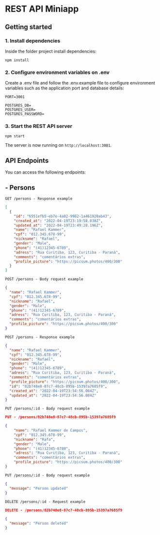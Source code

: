# REST API Miniapp

## Getting started

### 1. Install dependencies

Inside the folder project install dependencies:

```
npm install
```

### 2. Configure environment variables on .env

Create a .env file and follow the .env.example file to configure environment variables such as the application port and database details:

```
PORT=3001

POSTGRES_DB=
POSTGRES_USER=
POSTGRES_PASSWORD=
```

### 3. Start the REST API server

```
npm start
```

The server is now running on `http://localhost:3001`.

## API Endpoints

You can access the following endpoints:

## - Persons

`GET /persons - Response example`

```json
[
  {
    "id": "6551efb5-eb7e-4a02-9982-1a461920ab43",
    "created_at": "2022-04-19T23:19:58.038Z",
    "updated_at": "2022-04-19T23:49:28.196Z",
    "name": "Rafael Kammer",
    "cpf": "012.345.678-99",
    "nickname": "Rafael",
    "gender": "Male",
    "phone": "(41)12345-6789",
    "adress": "Rua Curitiba, 123, Curitiba - Paraná",
    "comments": "comentários extras",
    "profile_picture": "https://picsum.photos/400/300"
  }
]
```

`POST /persons - Body request example`

```json
{
  "name": "Rafael Kammer",
  "cpf": "012.345.678-99",
  "nickname": "Rafael",
  "gender": "Male",
  "phone": "(41)12345-6789",
  "adress": "Rua Curitiba, 123, Curitiba - Paraná",
  "comments": "comentários extras",
  "profile_picture": "https://picsum.photos/400/300"
}
```

`POST /persons - Response example`

```json
{
  "name": "Rafael Kammer",
  "cpf": "012.345.678-99",
  "nickname": "Rafael",
  "gender": "Male",
  "phone": "(41)12345-6789",
  "adress": "Rua Curitiba, 123, Curitiba - Paraná",
  "comments": "comentários extras",
  "profile_picture": "https://picsum.photos/400/300",
  "id": "82b748e8-87c7-48cb-895b-15397a7685f9",
  "created_at": "2022-04-19T23:54:56.084Z",
  "updated_at": "2022-04-19T23:54:56.084Z"
}
```

`PUT /persons/:id - Body request example`

```json
PUT - /persons/82b748e8-87c7-48cb-895b-15397a7685f9

{
	"name": "Rafael Kammer de Campos",
	"cpf": "012.345.678-99",
	"nickname": "Rafa",
	"gender": "Male",
	"phone": "(41)12345-6789",
	"adress": "Rua Curitiba, 123, Curitiba - Paraná",
	"comments": "comentários extras",
	"profile_picture": "https://picsum.photos/400/300"
}
```

`PUT /persons/:id - Body request example`

```json
{
  "message": "Person updated"
}
```

`DELETE /persons/:id - Request example`

```json
DELETE - /persons/82b748e8-87c7-48cb-895b-15397a7685f9

{
  "message": "Person deleted"
}
```
